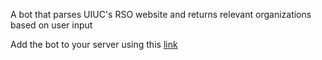 A bot that parses UIUC's RSO website and returns relevant organizations based on user input

Add the bot to your server using this [link](https://discord.com/api/oauth2/authorize?client_id=982691810109431838&permissions=19456&scope=bot)
